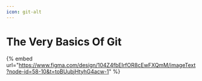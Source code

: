 ```yaml
---
icon: git-alt
---
```


# The Very Basics Of Git



{% embed url="https://www.figma.com/design/104Z4fbEIrfOR8cEwFXQmM/imageText?node-id=58-10&t=toBUubjHtyhG4acw-1" %}

